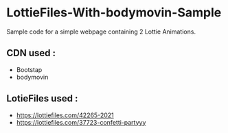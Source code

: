 # LottieFiles-With-bodymovin-Sample
Sample code for a simple webpage containing 2 Lottie Animations.

## CDN used : 
- Bootstap
- bodymovin

## LotieFiles used : 
- https://lottiefiles.com/42265-2021
- https://lottiefiles.com/37723-confetti-partyyy
